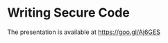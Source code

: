 Writing Secure Code
=========================

The presentation is available at https://goo.gl/Aj6GES